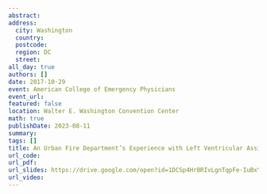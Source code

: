 ```yaml
---
abstract: 
address:
  city: Washington
  country:
  postcode: 
  region: DC
  street: 
all_day: true
authors: []
date: 2017-10-29
event: American College of Emergency Physicians
event_url: 
featured: false
location: Walter E. Washington Convention Center
math: true
publishDate: 2023-08-11
summary: 
tags: []
title: An Urban Fire Department’s Experience with Left Ventricular Assist Device Patients
url_code: 
url_pdf: 
url_slides: https://drive.google.com/open?id=1DCSp4HrBRIvLgnTqpFe-IuBxYdxKZF83
url_video: 
---
```

